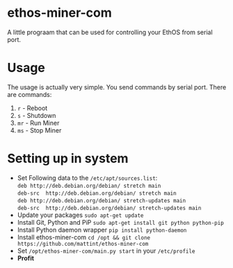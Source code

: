 # ethos-miner-com
A little prograam that can be used for controlling your EthOS from serial port.
# Usage
The usage is actually very simple. You send commands by serial port.
There are commands:
1. `r` - Reboot
2. `s` - Shutdown
3. `mr` - Run Miner
4. `ms` - Stop Miner
# Setting up in system
* Set Following data to the `/etc/apt/sources.list`:\
`deb http://deb.debian.org/debian/ stretch main`\
`deb-src  http://deb.debian.org/debian/ stretch main`\
`deb http://deb.debian.org/debian/ stretch-updates main`\
`deb-src  http://deb.debian.org/debian/ stretch-updates main`
* Update your packages `sudo apt-get update`
* Install Git, Python and PiP `sudo apt-get install git python python-pip`
* Install Python daemon wrapper `pip install python-daemon`
* Install ethos-miner-com `cd /opt && git clone https://github.com/mattint/ethos-miner-com`
* Set `/opt/ethos-miner-com/main.py start` in your `/etc/profile`
* **Profit**
